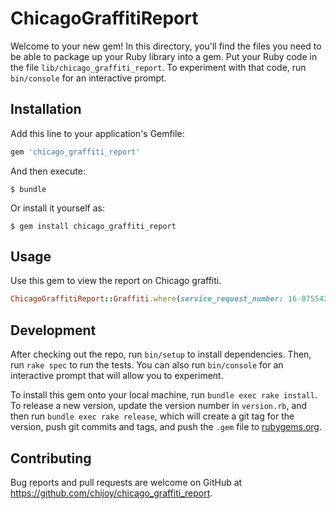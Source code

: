 # ChicagoGraffitiReport

Welcome to your new gem! In this directory, you'll find the files you need to be able to package up your Ruby library into a gem. Put your Ruby code in the file `lib/chicago_graffiti_report`. To experiment with that code, run `bin/console` for an interactive prompt.



## Installation

Add this line to your application's Gemfile:

```ruby
gem 'chicago_graffiti_report'
```

And then execute:

    $ bundle

Or install it yourself as:

    $ gem install chicago_graffiti_report

## Usage

Use this gem to view the report on Chicago graffiti.
```ruby
ChicagoGraffitiReport::Graffiti.where(service_request_number: 16-0755428).count
```

## Development

After checking out the repo, run `bin/setup` to install dependencies. Then, run `rake spec` to run the tests. You can also run `bin/console` for an interactive prompt that will allow you to experiment.

To install this gem onto your local machine, run `bundle exec rake install`. To release a new version, update the version number in `version.rb`, and then run `bundle exec rake release`, which will create a git tag for the version, push git commits and tags, and push the `.gem` file to [rubygems.org](https://rubygems.org).

## Contributing

Bug reports and pull requests are welcome on GitHub at https://github.com/chijoy/chicago_graffiti_report.

